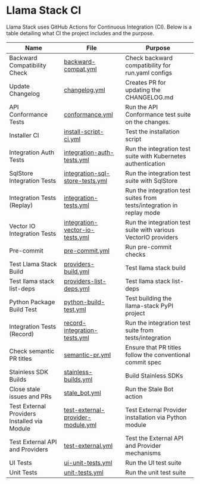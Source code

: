 # Llama Stack CI

Llama Stack uses GitHub Actions for Continuous Integration (CI). Below is a table detailing what CI the project includes and the purpose.

| Name | File | Purpose |
| ---- | ---- | ------- |
| Backward Compatibility Check | [backward-compat.yml](backward-compat.yml) | Check backward compatibility for run.yaml configs |
| Update Changelog | [changelog.yml](changelog.yml) | Creates PR for updating the CHANGELOG.md |
| API Conformance Tests | [conformance.yml](conformance.yml) | Run the API Conformance test suite on the changes. |
| Installer CI | [install-script-ci.yml](install-script-ci.yml) | Test the installation script |
| Integration Auth Tests | [integration-auth-tests.yml](integration-auth-tests.yml) | Run the integration test suite with Kubernetes authentication |
| SqlStore Integration Tests | [integration-sql-store-tests.yml](integration-sql-store-tests.yml) | Run the integration test suite with SqlStore |
| Integration Tests (Replay) | [integration-tests.yml](integration-tests.yml) | Run the integration test suites from tests/integration in replay mode |
| Vector IO Integration Tests | [integration-vector-io-tests.yml](integration-vector-io-tests.yml) | Run the integration test suite with various VectorIO providers |
| Pre-commit | [pre-commit.yml](pre-commit.yml) | Run pre-commit checks |
| Test Llama Stack Build | [providers-build.yml](providers-build.yml) | Test llama stack build |
| Test llama stack list-deps | [providers-list-deps.yml](providers-list-deps.yml) | Test llama stack list-deps |
| Python Package Build Test | [python-build-test.yml](python-build-test.yml) | Test building the llama-stack PyPI project |
| Integration Tests (Record) | [record-integration-tests.yml](record-integration-tests.yml) | Run the integration test suite from tests/integration |
| Check semantic PR titles | [semantic-pr.yml](semantic-pr.yml) | Ensure that PR titles follow the conventional commit spec |
| Stainless SDK Builds | [stainless-builds.yml](stainless-builds.yml) | Build Stainless SDKs |
| Close stale issues and PRs | [stale_bot.yml](stale_bot.yml) | Run the Stale Bot action |
| Test External Providers Installed via Module | [test-external-provider-module.yml](test-external-provider-module.yml) | Test External Provider installation via Python module |
| Test External API and Providers | [test-external.yml](test-external.yml) | Test the External API and Provider mechanisms |
| UI Tests | [ui-unit-tests.yml](ui-unit-tests.yml) | Run the UI test suite |
| Unit Tests | [unit-tests.yml](unit-tests.yml) | Run the unit test suite |
